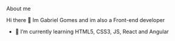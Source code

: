 About me

Hi there 👋 Im Gabriel Gomes and im also a Front-end developer

- 🌱 I’m currently learning HTML5, CSS3, JS, React and Angular
